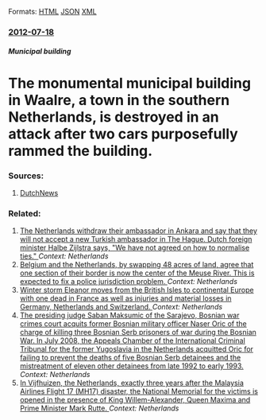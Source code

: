 
Formats: [HTML](/news/2012/07/18/the-monumental-municipal-building-in-waalre-a-town-in-the-southern-netherlands-is-destroyed-in-an-attack-after-two-cars-purposefully-ramme.html)  [JSON](/news/2012/07/18/the-monumental-municipal-building-in-waalre-a-town-in-the-southern-netherlands-is-destroyed-in-an-attack-after-two-cars-purposefully-ramme.json)  [XML](/news/2012/07/18/the-monumental-municipal-building-in-waalre-a-town-in-the-southern-netherlands-is-destroyed-in-an-attack-after-two-cars-purposefully-ramme.xml)  

### [2012-07-18](/news/2012/07/18/index.md)

##### Municipal building
# The monumental municipal building in Waalre, a town in the southern Netherlands, is destroyed in an attack after two cars purposefully rammed the building. 




### Sources:

1. [DutchNews](http://www.dutchnews.nl/news/archives/2012/07/town_hall_destroyed_by_fire_af.php)

### Related:

1. [The Netherlands withdraw their ambassador in Ankara and say that they will not accept a new Turkish ambassador in The Hague. Dutch foreign minister Halbe Zijlstra says, "We have not agreed on how to normalise ties." ](/news/2018/02/5/the-netherlands-withdraw-their-ambassador-in-ankara-and-say-that-they-will-not-accept-a-new-turkish-ambassador-in-the-hague-dutch-foreign-m.md) _Context: Netherlands_
2. [Belgium and the Netherlands, by swapping 48 acres of land, agree that one section of their border is now the center of the Meuse River. This is expected to fix a police jurisdiction problem. ](/news/2018/01/5/belgium-and-the-netherlands-by-swapping-48-acres-of-land-agree-that-one-section-of-their-border-is-now-the-center-of-the-meuse-river-this.md) _Context: Netherlands_
3. [Winter storm Eleanor moves from the British Isles to continental Europe with one dead in France as well as injuries and material losses in Germany, Netherlands and Switzerland. ](/news/2018/01/3/winter-storm-eleanor-moves-from-the-british-isles-to-continental-europe-with-one-dead-in-france-as-well-as-injuries-and-material-losses-in-g.md) _Context: Netherlands_
4. [The presiding judge Saban Maksumic of the Sarajevo, Bosnian war crimes court acquits former Bosnian military officer Naser Oric of the charge of killing three Bosnian Serb prisoners of war during the Bosnian War. In July 2008, the Appeals Chamber of the International Criminal Tribunal for the former Yugoslavia in the Netherlands acquitted Oric for failing to prevent the deaths of five Bosnian Serb detainees and the mistreatment of eleven other detainees from late 1992 to early 1993. ](/news/2017/10/9/the-presiding-judge-a-aban-maksumia-of-the-sarajevo-bosnian-war-crimes-court-acquits-former-bosnian-military-officer-naser-oria-of-the-ch.md) _Context: Netherlands_
5. [In Vijfhuizen, the Netherlands, exactly three years after the Malaysia Airlines Flight 17 (MH17) disaster, the National Memorial for the victims is opened in the presence of King Willem-Alexander, Queen Maxima and Prime Minister Mark Rutte. ](/news/2017/07/17/in-vijfhuizen-the-netherlands-exactly-three-years-after-the-malaysia-airlines-flight-17-mh17-disaster-the-national-memorial-for-the-vic.md) _Context: Netherlands_
